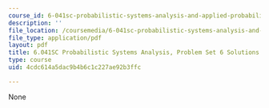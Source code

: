 ```yaml
---
course_id: 6-041sc-probabilistic-systems-analysis-and-applied-probability-fall-2013
description: ''
file_location: /coursemedia/6-041sc-probabilistic-systems-analysis-and-applied-probability-fall-2013/4cdc614a5dac9b4b6c1c227ae92b3ffc_MIT6_041SCF13_assn06_sol.pdf
file_type: application/pdf
layout: pdf
title: 6.041SC Probabilistic Systems Analysis, Problem Set 6 Solutions
type: course
uid: 4cdc614a5dac9b4b6c1c227ae92b3ffc

---
```

None